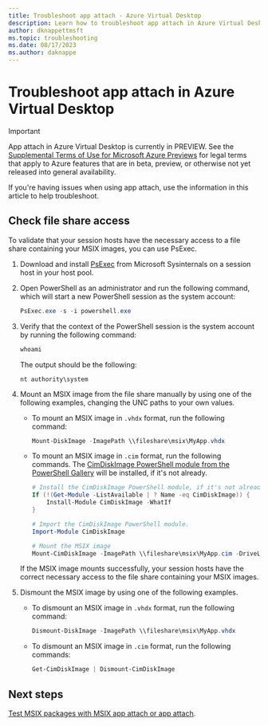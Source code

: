 ```yaml
---
title: Troubleshoot app attach - Azure Virtual Desktop
description: Learn how to troubleshoot app attach in Azure Virtual Desktop, where you can dynamically attach applications from an application package to a user session.
author: dknappettmsft
ms.topic: troubleshooting
ms.date: 08/17/2023
ms.author: daknappe
---
```


# Troubleshoot app attach in Azure Virtual Desktop

> [!IMPORTANT]
> App attach in Azure Virtual Desktop is currently in PREVIEW. See the [Supplemental Terms of Use for Microsoft Azure Previews](https://azure.microsoft.com/support/legal/preview-supplemental-terms/) for legal terms that apply to Azure features that are in beta, preview, or otherwise not yet released into general availability.

If you're having issues when using app attach, use the information in this article to help troubleshoot.

## Check file share access

To validate that your session hosts have the necessary access to a file share containing your MSIX images, you can use PsExec.

1. Download and install [PsExec](/sysinternals/downloads/psexec) from Microsoft Sysinternals on a session host in your host pool.

1. Open PowerShell as an administrator and run the following command, which will start a new PowerShell session as the system account:

    ```powershell
    PsExec.exe -s -i powershell.exe
    ```

1. Verify that the context of the PowerShell session is the system account by running the following command:

    ```powershell
    whoami
    ```

   The output should be the following:

   ```output
   nt authority\system
   ``````

1. Mount an MSIX image from the file share manually by using one of the following examples, changing the UNC paths to your own values.

   - To mount an MSIX image in `.vhdx` format, run the following command:

      ```powershell
      Mount-DiskImage -ImagePath \\fileshare\msix\MyApp.vhdx
      ```

   - To mount an MSIX image in `.cim` format, run the following commands. The [CimDiskImage PowerShell module from the PowerShell Gallery](https://www.powershellgallery.com/packages/CimDiskImage) will be installed, if it's not already.

      ```powershell
      # Install the CimDiskImage PowerShell module, if it's not already installed.
      If (!(Get-Module -ListAvailable | ? Name -eq CimDiskImage)) {
          Install-Module CimDiskImage -WhatIf
      }
      
      # Import the CimDiskImage PowerShell module.
      Import-Module CimDiskImage

      # Mount the MSIX image
      Mount-CimDiskImage -ImagePath \\fileshare\msix\MyApp.cim -DriveLetter Z:
      ```

   If the MSIX image mounts successfully, your session hosts have the correct necessary access to the file share containing your MSIX images.

1. Dismount the MSIX image by using one of the following examples.

   - To dismount an MSIX image in `.vhdx` format, run the following command:

      ```powershell
      Dismount-DiskImage -ImagePath \\fileshare\msix\MyApp.vhdx
      ```

   - To dismount an MSIX image in `.cim` format, run the following commands:

      ```powershell
      Get-CimDiskImage | Dismount-CimDiskImage
      ```

## Next steps

[Test MSIX packages with MSIX app attach or app attach](app-attach-test-msix-packages.md).
